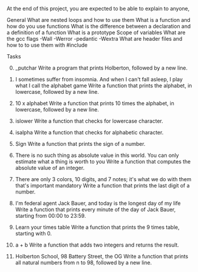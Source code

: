 At the end of this project, you are expected to be able to explain to anyone,

General
What are nested loops and how to use them
What is a function and how do you use functions
What is the difference between a declaration and a definition of a function
What is a prototype
Scope of variables
What are the gcc flags -Wall -Werror -pedantic -Wextra
What are header files and how to to use them with #include


Tasks

0. _putchar 
Write a program that prints Holberton, followed by a new line.

1. I sometimes suffer from insomnia. And when I can't fall asleep, I play what I call the alphabet game 
Write a function that prints the alphabet, in lowercase, followed by a new line.

2. 10 x alphabet 
Write a function that prints 10 times the alphabet, in lowercase, followed by a new line.

3. islower 
Write a function that checks for lowercase character.

4. isalpha 
Write a function that checks for alphabetic character.

5. Sign 
Write a function that prints the sign of a number.

6. There is no such thing as absolute value in this world. You can only estimate what a thing is worth to you 
Write a function that computes the absolute value of an integer.

7. There are only 3 colors, 10 digits, and 7 notes; it's what we do with them that's important mandatory
Write a function that prints the last digit of a number.

8. I'm federal agent Jack Bauer, and today is the longest day of my life 
Write a function that prints every minute of the day of Jack Bauer, starting from 00:00 to 23:59.

9. Learn your times table 
Write a function that prints the 9 times table, starting with 0.

10. a + b 
Write a function that adds two integers and returns the result.

11. Holberton School, 98 Battery Street, the OG 
Write a function that prints all natural numbers from n to 98, followed by a new line.

